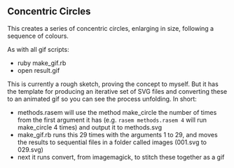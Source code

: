 Concentric Circles
------------------

This creates a series of concentric circles, enlarging in size, following a sequence of colours.

As with all gif scripts:

* ruby make\_gif.rb
* open result.gif

This is currently a rough sketch, proving the concept to myself. But it has the template for producing an iterative set of SVG files and converting these to an animated gif so you can see the process unfolding. In short:

* methods.rasem will use the method make\_circle the number of times from the first argument it has (e.g. `rasem methods.rasem 4` will run make\_circle 4 times) and output it to methods.svg
* make\_gif.rb runs this 29 times with the arguments 1 to 29, and moves the results to sequential files in a folder called images (001.svg to 029.svg)
* next it runs convert, from imagemagick, to stitch these together as a gif
